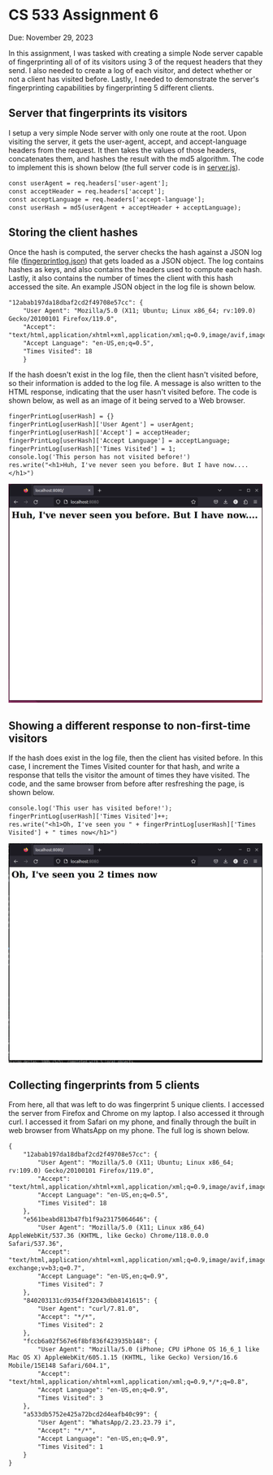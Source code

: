 # CS 533 Assignment 6  
Due: November 29, 2023  

In this assignment, I was tasked with creating a simple Node server capable of fingerprinting all of of its visitors using 3 of the request headers that they send. I also needed to create a log of each visitor, and detect whether or not a client has visited before. Lastly, I needed to demonstrate the server's fingerprinting capabilities by fingerprinting 5 different clients.   

## Server that fingerprints its visitors  
I setup a very simple Node server with only one route at the root. Upon visiting the server, it gets the user-agent, accept, and accept-language headers from the request. It then takes the values of those headers, concatenates them, and hashes the result with the md5 algorithm. The code to implement this is shown below (the full server code is in [server.js](server.js)).  
```
const userAgent = req.headers['user-agent'];
const acceptHeader = req.headers['accept'];
const acceptLanguage = req.headers['accept-language'];
const userHash = md5(userAgent + acceptHeader + acceptLanguage);
```  

## Storing the client hashes
Once the hash is computed, the server checks the hash against a JSON log file ([fingerprintlog.json](fingerprintlog.json)) that gets loaded as a JSON object. The log contains hashes as keys, and also contains the headers used to compute each hash. Lastly, it also contains the number of times the client with this hash accessed the site. An example JSON object in the log file is shown below.  

```
"12abab197da18dbaf2cd2f49708e57cc": {
    "User Agent": "Mozilla/5.0 (X11; Ubuntu; Linux x86_64; rv:109.0) Gecko/20100101 Firefox/119.0",
    "Accept": "text/html,application/xhtml+xml,application/xml;q=0.9,image/avif,image/webp,*/*;q=0.8",
    "Accept Language": "en-US,en;q=0.5",
    "Times Visited": 18
    }
```  

If the hash doesn't exist in the log file, then the client hasn't visited before, so their information is added to the log file. A message is also written to the HTML response, indicating that the user hasn't visited before. The code is shown below, as well as an image of it being served to a Web browser.

```
fingerPrintLog[userHash] = {}
fingerPrintLog[userHash]['User Agent'] = userAgent;
fingerPrintLog[userHash]['Accept'] = acceptHeader;
fingerPrintLog[userHash]['Accept Language'] = acceptLanguage;
fingerPrintLog[userHash]['Times Visited'] = 1;
console.log('This person has not visited before!')
res.write("<h1>Huh, I've never seen you before. But I have now....</h1>")
```  
<img src='img/firsttime.png' width=500>  

## Showing a different response to non-first-time visitors  
If the hash does exist in the log file, then the client has visited before. In this case, I increment the Times Visited counter for that hash, and write a response that tells the visitor the amount of times they have visited. The code, and the same browser from before after resfreshing the page, is shown below.  

```
console.log('This user has visited before!');
fingerPrintLog[userHash]['Times Visited']++;
res.write("<h1>Oh, I've seen you " + fingerPrintLog[userHash]['Times Visited'] + " times now</h1>")
```

<img src='img/revisit.png' width=500> 

## Collecting fingerprints from 5 clients  
From here, all that was left to do was fingerprint 5 unique clients. I accessed the server from Firefox and Chrome on my laptop. I also accessed it through curl. I accessed it from Safari on my phone, and finally through the built in web browser from WhatsApp on my phone. The full log is shown below.  
```
{
    "12abab197da18dbaf2cd2f49708e57cc": {
        "User Agent": "Mozilla/5.0 (X11; Ubuntu; Linux x86_64; rv:109.0) Gecko/20100101 Firefox/119.0",
        "Accept": "text/html,application/xhtml+xml,application/xml;q=0.9,image/avif,image/webp,*/*;q=0.8",
        "Accept Language": "en-US,en;q=0.5",
        "Times Visited": 18
    },
    "e561beabd813b47fb1f9a23175064646": {
        "User Agent": "Mozilla/5.0 (X11; Linux x86_64) AppleWebKit/537.36 (KHTML, like Gecko) Chrome/118.0.0.0 Safari/537.36",
        "Accept": "text/html,application/xhtml+xml,application/xml;q=0.9,image/avif,image/webp,image/apng,*/*;q=0.8,application/signed-exchange;v=b3;q=0.7",
        "Accept Language": "en-US,en;q=0.9",
        "Times Visited": 7
    },
    "840203131cd9354ff32043dbb8141615": {
        "User Agent": "curl/7.81.0",
        "Accept": "*/*",
        "Times Visited": 2
    },
    "fccb6a02f567e6f8bf836f423935b148": {
        "User Agent": "Mozilla/5.0 (iPhone; CPU iPhone OS 16_6_1 like Mac OS X) AppleWebKit/605.1.15 (KHTML, like Gecko) Version/16.6 Mobile/15E148 Safari/604.1",
        "Accept": "text/html,application/xhtml+xml,application/xml;q=0.9,*/*;q=0.8",
        "Accept Language": "en-US,en;q=0.9",
        "Times Visited": 3
    },
    "a533db5752e425a72bcd2d4eafb40c99": {
        "User Agent": "WhatsApp/2.23.23.79 i",
        "Accept": "*/*",
        "Accept Language": "en-US,en;q=0.9",
        "Times Visited": 1
    }
}
```